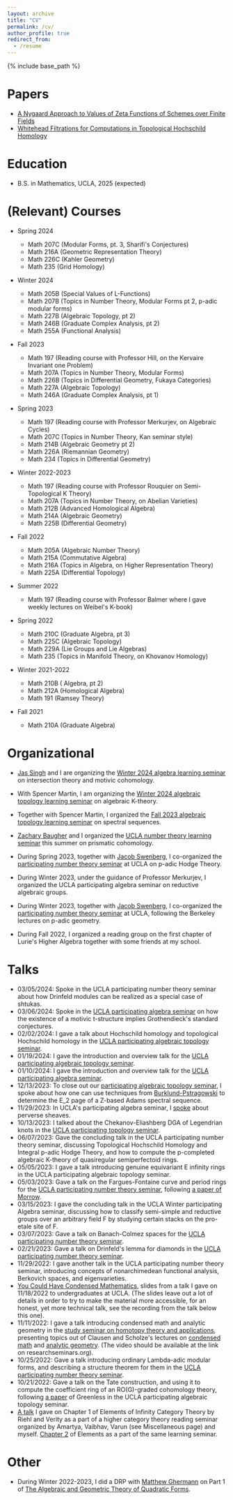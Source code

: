 ```yaml
---
layout: archive
title: "CV"
permalink: /cv/
author_profile: true
redirect_from:
  - /resume
---
```


{% include base_path %}

Papers
======
*  [A Nygaard Approach to Values of Zeta Functions of Schemes over Finite Fields](https://arxiv.org/abs/2404.18367)
*  [Whitehead Filtrations for Computations in Topological Hochschild Homology](http://arxiv.org/abs/2311.06717)

Education
======
* B.S. in Mathematics, UCLA, 2025 (expected)

(Relevant) Courses
======
* Spring 2024
  * Math 207C (Modular Forms, pt. 3, Sharifi's Conjectures)
  * Math 216A (Geometric Representation Theory)
  * Math 226C (Kahler Geometry)
  * Math 235 (Grid Homology)
* Winter 2024
  * Math 205B (Special Values of L-Functions)
  * Math 207B (Topics in Number Theory, Modular Forms pt 2, p-adic modular forms)
  * Math 227B (Algebraic Topology, pt 2)
  * Math 246B (Graduate Complex Analysis, pt 2)
  * Math 255A (Functional Analysis)
* Fall 2023
  * Math 197 (Reading course with Professor Hill, on the Kervaire Invariant one Problem)
  * Math 207A (Topics in Number Theory, Modular Forms)
  * Math 226B (Topics in Differential Geometry, Fukaya Categories)
  * Math 227A (Algebraic Topology)
  * Math 246A (Graduate Complex Analysis, pt 1)
* Spring 2023
  * Math 197 (Reading course with Professor Merkurjev, on Algebraic Cycles)
  * Math 207C (Topics in Number Theory, Kan seminar style)
  * Math 214B (Algebraic Geometry pt 2)
  * Math 226A (Riemannian Geometry)
  * Math 234 (Topics in Differential Geometry)

* Winter 2022-2023
  * Math 197 (Reading course with Professor Rouquier on Semi-Topological K Theory)
  * Math 207A (Topics in Number Theory, on Abelian Varieties)
  * Math 212B (Advanced Homological Algebra)
  * Math 214A (Algebraic Geometry)
  * Math 225B (Differential Geometry)

* Fall 2022
  * Math 205A (Algebraic Number Theory)
  * Math 215A (Commutative Algebra)
  * Math 216A (Topics in Algebra, on Higher Representation Theory)
  * Math 225A (Differential Topology)

* Summer 2022
  * Math 197 (Reading course with Professor Balmer where I gave weekly lectures on Weibel's K-book)
 
* Spring 2022
  * Math 210C (Graduate Algebra, pt 3)
  * Math 225C (Algebraic Topology)
  * Math 229A (Lie Groups and Lie Algebras)
  * Math 235 (Topics in Manifold Theory, on Khovanov Homology)

* Winter 2021-2022
  * Math 210B ( Algebra, pt 2)
  * Math 212A (Homological Algebra)
  * Math 191 (Ramsey Theory)

* Fall 2021
  * Math 210A (Graduate Algebra)



Organizational
======
  *  [Jas Singh](https://www.math.ucla.edu/~jas/) and I are organizing the [Winter 2024 algebra learning seminar](https://www.math.ucla.edu/~jas/seminars/motivic-cohomology-W24/index.html) on intersection theory and motivic cohomology.
  *  With Spencer Martin, I am organizing the [Winter 2024 algebraic topology learning seminar](/Winter24AT/) on algebraic K-theory.
  *  Together with Spencer Martin, I organized the [Fall 2023 algebraic topology learning seminar](/Fall23AT/) on spectral sequences.
  *  [Zachary Baugher](
https://www.math.ucla.edu/~zmb/) and I organized the [UCLA number theory learning seminar](/prismatic/) this summer on prismatic cohomology.
  * During Spring 2023, together with [Jacob Swenberg](https://www.math.ucla.edu/~jaswenberg/), I co-organized the [participating number theory seminar](https://www.math.ucla.edu/~jaswenberg/ntlearning/) at UCLA on p-adic Hodge Theory.

  * During Winter 2023, under the guidance of Professor Merkurjev, I organized the UCLA participating algebra seminar on reductive algebraic groups.
  * During Winter 2023, together with [Jacob Swenberg](https://www.math.ucla.edu/~jaswenberg/), I co-organized the [participating number theory seminar](https://www.math.ucla.edu/~jaswenberg/ntlearning/ntlearning23W.html) at UCLA, following the Berkeley lectures on p-adic geometry.

  * During Fall 2022, I organized a reading group on the first chapter of Lurie's Higher Algebra together with some friends at my school.


Talks
======
 * 03/05/2024:  Spoke in the UCLA participating number theory seminar about how Drinfeld modules can be realized as a special case of shtukas.
 * 03/06/2024:  Spoke in the [UCLA participating algebra seminar](https://www.math.ucla.edu/~jas/seminars/motivic-cohomology-W24/index.html) on how the existence of a motivic t-structure implies Grothendieck's standard conjectures.
 * 02/02/2024:  I gave a talk about Hochschild homology and topological Hochschild homology in the [UCLA participating algebraic topology seminar](/Winter24AT/).
 * 01/19/2024:  I gave the introduction and overview talk for the [UCLA participating algebraic topology seminar](/Winter24AT/).
 * 01/10/2024: I gave the introduction and overview talk for the [UCLA participating algebra seminar](https://www.math.ucla.edu/~jas/seminars/motivic-cohomology-W24/index.html).
 * 12/13/2023: To close out our [participating algebraic topology seminar](/Fall2023AT/), I spoke about how one can use techniques from [Burklund-Pstragowski](https://arxiv.org/pdf/2305.08231.pdf) to determine the E_2 page of a Z-based Adams spectral sequence.
 * 11/29/2023: In UCLA's participating algebra seminar, I [spoke](https://www.youtube.com/watch?v=JoVjkdEtf8M) about perverse sheaves.
 * 10/13/2023: I talked about the Chekanov-Eliashberg DGA of Legendrian knots in the [UCLA participating topology seminar](https://www.romakrut.com/lch-seminar).
 * 06/07/2023: Gave the concluding talk in the UCLA participating number theory seminar, discussing Topological Hochschild Homology and Integral p-adic Hodge Theory, and how to compute the p-completed algebraic K-theory of quasiregular semiperfectoid rings.
 * 05/05/2023:  I gave a talk introducing genuine equivariant E infinity rings in the UCLA participating algebraic topology seminar.
 * 05/03/2023:  Gave a talk on the Fargues-Fontaine curve and period rings for the [UCLA participating number theory seminar](https://www.math.ucla.edu/~jaswenberg/ntlearning/), following [a paper of Morrow](https://www.bourbaki.fr/TEXTES/Exp1150-Morrow.pdf).
 * 03/15/2023:  I gave the concluding talk in the UCLA Winter participating Algebra seminar, discussing how to classify semi-simple and reductive groups over an arbitrary field F by studying certain stacks on the pro-etale site of F.
 * 03/07/2023:  Gave a talk on Banach-Colmez spaces for the [UCLA participating number theory seminar](https://www.math.ucla.edu/~jaswenberg/ntlearning/).
 * 02/21/2023:  Gave a talk on Drinfeld's lemma for diamonds in the [UCLA participating number theory seminar](https://www.math.ucla.edu/~jaswenberg/ntlearning/).
 * 11/29/2022:  I gave another talk in the UCLA participating number theory seminar, introducing concepts of nonarchimedean functional analysis, Berkovich spaces, and eigenvarieties.
 * [You Could Have Condensed Mathematics](/files/YouCouldHaveCondensedMath.pdf), slides from a talk I gave on 11/18/2022 to undergraduates at UCLA.  (The slides leave out a lot of details in order to try to make the material more accessible, for an honest, yet more technical talk, see the recording from the talk below this one).
 *  11/11/2022: I gave a talk introducing condensed math and analytic geometry in the [study seminar on homotopy theory and applications](https://researchseminars.org/talk/HomotopyTheoryAndApps/46/), presenting topics out of Clausen and Scholze's lectures on [condensed math](https://www.math.uni-bonn.de/people/scholze/Condensed.pdf) and [analytic geometry](https://www.math.uni-bonn.de/people/scholze/Analytic.pdf).  (The video should be available at the link on researchseminars.org).
 * 10/25/2022:  Gave a talk introducing ordinary Lambda-adic modular forms, and describing a structure theorem for them in the [UCLA participating number theory seminar](https://www.math.ucla.edu/~jaswenberg/ntlearning/ntlearning22F.html).  <!--- (I survived giving a talk to Professor Hida during the Hida theory seminar!) -->
 * 10/21/2022: Gave a talk on the Tate construction, and using it to compute the coefficient ring of an RO(G)-graded cohomology theory, following [a paper](https://arxiv.org/abs/1705.09365) of Greenless in the UCLA participating algebraic topology seminar.
 * [A talk](https://youtu.be/9uUiMoB8A9g) I gave on Chapter 1 of Elements of Infinity Category Theory by Riehl and Verity as a part of a higher category theory  reading seminar organized by Amartya, Vaibhav, Varun (see Miscellaneous page) and myself.  [Chapter 2](https://www.youtube.com/watch?v=6FPgUGhG-rI) of Elements as a part of the same learning seminar.
  


Other
======
* During Winter 2022-2023, I did a DRP with [Matthew Ghermann](https://www.math.ucla.edu/~mgherman/) on Part 1 of [The Algebraic and Geometric Theory of Quadratic Forms](https://sites.ualberta.ca/~karpenko/publ/Kniga.pdf).

